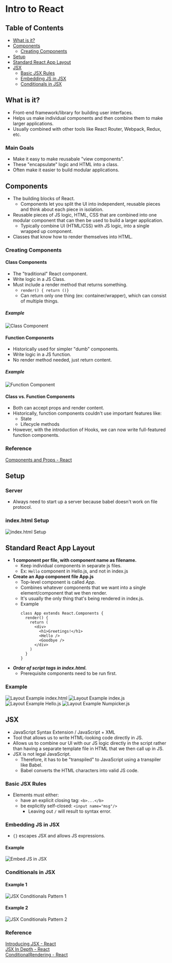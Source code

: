 # Intro to React

## Table of Contents
- [What is it?](#what-is-it)
- [Components](#components)
  - [Creating Components](#creating-components)
- [Setup](#setup)
- [Standard React App Layout](#standard-react-app-layout)
- [JSX](#jsx)
  - [Basic JSX Rules](#basic-jsx-rules)
  - [Embedding JS in JSX](#embedding-js-in-jsx)
  - [Conditionals in JSX](#conditionals-in-jsx)

## What is it?
- Front-end framework/library for building user interfaces.
- Helps us make individual components and then combine them to make larger applications.
- Usually combined with other tools like React Router, Webpack, Redux, etc.
### Main Goals
- Make it easy to make reusabale "view components".
- These "encapsulate" logic and HTML into a class.
- Often make it easier to build modular applications.

## Components
- The building blocks of React.
  - Components let you split the UI into independent, reusable pieces and think about each piece in isolation.
- Reusable pieces of JS logic, HTML, CSS that are combined into one modular component that can then be used to build a larger application.
  - Typically combine UI (HTML/CSS) with JS logic, into a single wrapped up component.
- Classes that know how to render themselves into HTML.
### Creating Components
#### Class Components
- The "traditional" React component.
- Write logic in a JS Class.
- Must include a render method that returns something.
  - `render() { return ()}`
  - Can return only one thing (ex: container/wrapper), which can consist of multiple things.
##### Example
![Class Component](refImg/class-component.png)
#### Function Components
- Historically used for simpler "dumb" components.
- Write logic in a JS function.
- No render method needed, just return content.
##### Example
![Function Component](refImg/function-component.png)
#### Class vs. Function Components
- Both can accept props and render content.
- Historically, function components couldn't use important features like:
  - State
  - Lifecycle methods
- However, with the introduction of Hooks, we can now write full-featured function components.
### Reference
[Components and Props - React](https://reactjs.org/docs/components-and-props.html)



## Setup
### Server
- Always need to start up a server because babel doesn't work on file protocol.
### index.html Setup
![index.html Setup](refImg/html-setup.png)

## Standard React App Layout
- **1 component per file, with component name as filename.**
  - Keep individual components in separate js files.
  - Ex: `Hello` component in Hello.js, and not in index.js
- **Create an App component file App.js**
  - Top-level component is called *App*.
  - Combines whatever components that we want into a single element/component that we then render.
  - It's usually the only thing that's being rendered in index.js.
  - Example
    ```
    class App extends React.Components {
      render() {
        return (
          <div>
            <h1>Greetings!</h1>
            <Hello />
            <Goodbye />
          </div>
        )
      }
    }
    ```
- ***Order of script tags in index.html.***
  - Prerequisite components need to be run first.
### Example
![Layout Example index.html](refImg/layout-example-index-html.png)
![Layout Example index.js](refImg/layout-example-index-js.png)
![Layout Example Hello.js](refImg/layout-example-hello-js.png)
![Layout Example Numpicker.js](refImg/layout-example-numpicker-js.png)

## JSX
- JavaScript Syntax Extension / JavaScript + XML
- Tool that allows us to write HTML-looking code directly in JS.
- Allows us to combine our UI with our JS logic directly in the script rather than having a separate template file in HTML that we then call up in JS.
- JSX is not legal JavaScript.
  - Therefore, it has to be "transpiled" to JavaScript using a transpiler like Babel.
  - Babel converts the HTML characters into valid JS code.
### Basic JSX Rules
  - Elements must either:
    - have an explicit closing tag: `<b>...</b>`
    - be explicitly self-closed: `<input name="msg"/>`
      - Leaving out `/` will result to syntax error.
### Embedding JS in JSX
- `{}` escapes JSX and allows JS expressions.
#### Example
![Embed JS in JSX](refImg/embed-JS-in-JSX.png)
### Conditionals in JSX
#### Example 1
![JSX Conditionals Pattern 1](refImg/jsx-conditionals-pattern-1.png)
#### Example 2
![JSX Conditionals Pattern 2](refImg/jsx-conditionals-pattern-2.png)
### Reference
[Introducing JSX - React](https://reactjs.org/docs/introducing-jsx.html)  
[JSX In Depth - React](https://reactjs.org/docs/jsx-in-depth.html)  
[ConditionalRendering - React](https://reactjs.org/docs/conditional-rendering.html)





